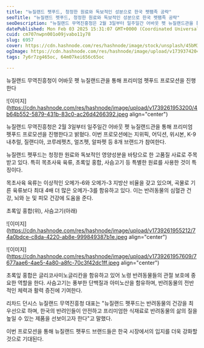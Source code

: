 ```yaml
---
title: "뉴질랜드 펫푸드, 청정한 원료와 독보적인 성분으로 한국 펫팸족 공략"
seoTitle: "뉴질랜드 펫푸드, 청정한 원료와 독보적인 성분으로 한국 펫팸족 공략"
seoDescription: "뉴질랜드 무역진흥청은 2월 3일부터 일주일간 어바웃 펫 뉴질랜드관을 통해 프리미엄 펫푸드 프로모션을 진행한다고 밝혔다. 이번 프로모션에는 지위픽, 어딕션, 위시본, K-9 내추럴, 질랜디아, 코루레펫츠, 얼즈펫, 알파펫 등 8개 브랜드가 참여한다."
datePublished: Mon Feb 03 2025 15:31:07 GMT+0000 (Coordinated Universal Time)
cuid: cm707nwpn001o09jvabo11y78
slug: 6957
cover: https://cdn.hashnode.com/res/hashnode/image/stock/unsplash/45bM3XGqnDE/upload/3b7b581d6fe5bd87bd356d4c13400a56.jpeg
ogImage: https://cdn.hashnode.com/res/hashnode/image/upload/v1739374204998/37f4defc-0df0-4842-a8eb-60ce8a97108a.webp
tags: 7y6r7zg465oc, 64m07kei656c65oc

---
```


뉴질랜드 무역진흥청이 어바웃 펫 뉴질랜드관을 통해 프리미엄 펫푸드 프로모션을 진행한다

![이미지](https://cdn.hashnode.com/res/hashnode/image/upload/v1739261953200/4b64b552-5879-431b-83c0-ac26d4266392.jpeg align="center")

뉴질랜드 무역진흥청은 2월 3일부터 일주일간 어바웃 펫 뉴질랜드관을 통해 프리미엄 펫푸드 프로모션을 진행한다고 밝혔다. 이번 프로모션에는 지위픽, 어딕션, 위시본, K-9 내추럴, 질랜디아, 코루레펫츠, 얼즈펫, 알파펫 등 8개 브랜드가 참여한다.

뉴질랜드 펫푸드는 청정한 원료와 독보적인 영양성분을 바탕으로 한 고품질 사료로 주목받고 있다. 특히 목초사육 육류, 초록잎 홍합, 사슴고기 등 특별한 원료를 사용한 것이 특징이다.

목초사육 육류는 이상적인 오메가-6와 오메가-3 지방산 비율을 갖고 있으며, 곡물로 기른 육류보다 최대 4배 더 많은 오메가-3를 함유하고 있다. 이는 반려동물의 심혈관 건강, 뇌와 눈 및 피모 건강에 도움을 준다.

초록잎 홍합(위), 사슴고기(아래)

![이미지](https://cdn.hashnode.com/res/hashnode/image/upload/v1739261955212/74a0bdce-c8da-4220-ab8e-999849387b1e.jpeg align="center")

![이미지](https://cdn.hashnode.com/res/hashnode/image/upload/v1739261957609/7677aae6-4ae5-4a80-a8fc-70c3f42dc1ff.jpeg align="center")

초록잎 홍합은 글리코사미노글리칸을 함유하고 있어 노령 반려동물들의 관절 보호에 중요한 역할을 한다. 사슴고기는 풍부한 단백질과 아미노산을 함유하며, 반려동물의 전반적인 체력과 활력 증진에 기여한다.

리차드 던시스 뉴질랜드 무역진흥청 대표는 "뉴질랜드 펫푸드는 반려동물의 건강을 최우선으로 하며, 한국의 반려인들이 안전하고 프리미엄한 식재료로 반려동물의 삶의 질을 높일 수 있는 제품을 선보이고자 한다"고 말했다.

이번 프로모션을 통해 뉴질랜드 펫푸드 브랜드들은 한국 시장에서의 입지를 더욱 강화할 것으로 기대된다.